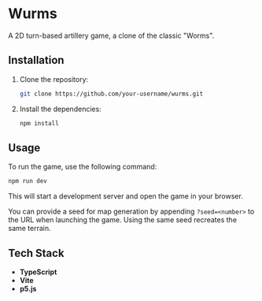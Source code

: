 # Wurms

A 2D turn-based artillery game, a clone of the classic "Worms".

## Installation

1. Clone the repository:
   ```bash
   git clone https://github.com/your-username/wurms.git
   ```
2. Install the dependencies:
   ```bash
   npm install
   ```

## Usage

To run the game, use the following command:

```bash
npm run dev
```

This will start a development server and open the game in your browser.

You can provide a seed for map generation by appending `?seed=<number>` to the
URL when launching the game. Using the same seed recreates the same terrain.

## Tech Stack

*   **TypeScript**
*   **Vite**
*   **p5.js**
